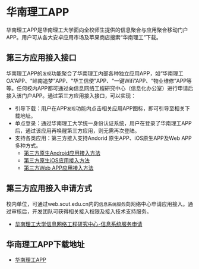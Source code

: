 # 华南理工APP
华南理工APP是华南理工大学面向全校师生提供的信息聚合与应用聚合移动门户APP。用户可从各大安卓应用市场及苹果商店搜索“华南理工”下载。

## 第三方应用接入接口
华南理工APP的`发现`功能聚合了华南理工内部各种独立应用APP，如“华南理工OA”APP、“岭南追梦”APP、“华工信使”APP、“一键Wifi”APP、“物业维修”APP等等。任何校内APP都可通过向信息网络工程研究中心（信息化办公室）进行申请后接入该门户APP。通过第三方应用接入接口，可以实现：

- 引导下载：用户在APP`发现`功能内点击相关应用APP图标，即可引导至相关下载地址。
- 单点登录：通过华南理工大学统一身份认证系统，用户在登录了华南理工APP后，通过该应用再唤醒第三方应用，则无需再次登陆。
- 支持各类应用：第三方接入支持Andorid 原生APP、iOS原生APP及Web APP多种方式。
    - [第三方原生Android应用接入方法](https://github.com/SCUTNC/SCUT-APP-API/tree/master/第三方应用接入方法/Android)
    - [第三方原生iOS应用接入方法](https://github.com/SCUTNC/SCUT-APP-API/tree/master/第三方应用接入方法/IOS)
    - [第三方Web APP应用接入方法](https://github.com/SCUTNC/SCUT-APP-API/tree/master/第三方应用接入方法/WebAPP)


## 第三方应用接入申请方式
校内单位，可通过web.scut.edu.cn内的`信息系统服务`向网络中心申请应用接入。通过审核后，开发团队可获得相关接入权限及接入技术支持服务。
- [华南理工大学信息网络工程研究中心-信息系统服务申请](http://web.scut.edu.cn/p755c744/list.htm)

## 华南理工APP下载地址
- [华南理工APP](http://mapp.scut.edu.cn)